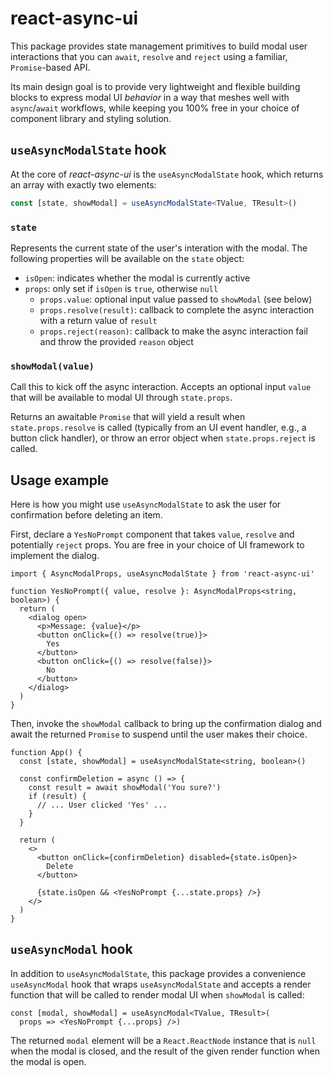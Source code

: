 # react-async-ui

This package provides state management primitives to build modal user interactions that you can `await`, `resolve` and `reject` using a familiar, `Promise`-based API.

Its main design goal is to provide very lightweight and flexible building blocks to express modal UI _behavior_ in a way that meshes well with `async`/`await` workflows, while keeping you 100% free in your choice of component library and styling solution.

## `useAsyncModalState` hook

At the core of _react-async-ui_ is the `useAsyncModalState` hook, which returns an array with exactly two elements:

```ts
const [state, showModal] = useAsyncModalState<TValue, TResult>()
```

### `state`

Represents the current state of the user's interation with the modal. The following properties will be available on the `state` object:

- `isOpen`: indicates whether the modal is currently active
- `props`: only set if `isOpen` is `true`, otherwise `null`
  - `props.value`: optional input value passed to `showModal` (see below)
  - `props.resolve(result)`: callback to complete the async interaction with a return value of `result`
  - `props.reject(reason)`: callback to make the async interaction fail and throw the provided `reason` object

### `showModal(value)`

Call this to kick off the async interaction. Accepts an optional input `value` that will be available to modal UI through `state.props`.

Returns an awaitable `Promise` that will yield a result when `state.props.resolve` is called (typically from an UI event handler, e.g., a button click handler), or throw an error object when `state.props.reject` is called.

## Usage example

Here is how you might use `useAsyncModalState` to ask the user for confirmation before deleting an item.

First, declare a `YesNoPrompt` component that takes `value`, `resolve` and potentially `reject` props. You are free in your choice of UI framework to implement the dialog.

```tsx
import { AsyncModalProps, useAsyncModalState } from 'react-async-ui'

function YesNoPrompt({ value, resolve }: AsyncModalProps<string, boolean>) {
  return (
    <dialog open>
      <p>Message: {value}</p>
      <button onClick={() => resolve(true)}>
        Yes
      </button>
      <button onClick={() => resolve(false)}>
        No
      </button>
    </dialog>
  )
}
```

Then, invoke the `showModal` callback to bring up the confirmation dialog and await the returned `Promise` to suspend until the user makes their choice.

```tsx
function App() {
  const [state, showModal] = useAsyncModalState<string, boolean>()

  const confirmDeletion = async () => {
    const result = await showModal('You sure?')
    if (result) {
      // ... User clicked 'Yes' ...
    }
  }

  return (
    <>
      <button onClick={confirmDeletion} disabled={state.isOpen}>
        Delete
      </button>

      {state.isOpen && <YesNoPrompt {...state.props} />}
    </>
  )
}
```

## `useAsyncModal` hook

In addition to `useAsyncModalState`, this package provides a convenience `useAsyncModal` hook that wraps `useAsyncModalState` and accepts a render function that will be called to render modal UI when `showModal` is called:

```tsx
const [modal, showModal] = useAsyncModal<TValue, TResult>(
  props => <YesNoPrompt {...props} />)
```

The returned `modal` element will be a `React.ReactNode` instance that is `null` when the modal is closed, and the result of the given render function when the modal is open.
